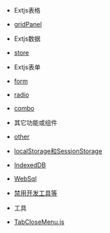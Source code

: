 
* Extjs表格
 
 * [gridPanel](extjs/grid/gridPanel.md)
 
* Extjs数据

 * [store](extjs/store/store.md)
 
* Extjs表单
 
 * [form](extjs/form/form.md)
 * [radio](extjs/radio/radio.md)
 * [combo](extjs/combo/combo.md)

* 其它功能或组件
 
 * [other](extjs/other/other.md)
 * [localStorage和SessionStorage](extjs/other/storage.md)
 * [IndexedDB](extjs/other/indexedDB.md)
 * [WebSql](extjs/other/webSql.md)
 * [禁用开发工具等](extjs/other/disabled.md)

* 工具
 
 * [TabCloseMenu.js](extjs/util/tabCloseMenu.md)
